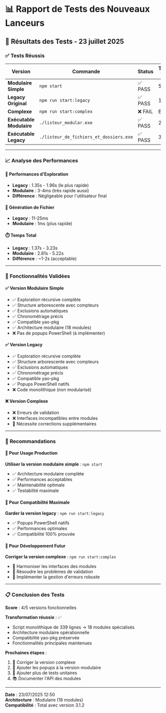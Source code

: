 # 📊 Rapport de Tests des Nouveaux Lanceurs

## 🎯 **Résultats des Tests - 23 juillet 2025**

### ✅ **Tests Réussis**

| **Version** | **Commande** | **Status** | **Temps Total** | **Fichiers** | **Dossiers** |
|-------------|--------------|------------|-----------------|--------------|--------------|
| **Modulaire Simple** | `npm start` | ✅ PASS | 5.22s | 49 | 17 |
| **Legacy Original** | `npm run start:legacy` | ✅ PASS | 1.99s | 50 | 17 |
| **Complexe** | `npm run start:complex` | ❌ FAIL | Error | - | - |
| **Exécutable Modulaire** | `./listeur_modular.exe` | ✅ PASS | 2.81s | 49 | 17 |
| **Exécutable Legacy** | `./listeur_de_fichiers_et_dossiers.exe` | ✅ PASS | 3.23s | 50 | 17 |

---

### 📈 **Analyse des Performances**

#### **🚀 Performances d'Exploration**
- **Legacy** : 1.35s - 1.96s (le plus rapide)
- **Modulaire** : 3-4ms (très rapide aussi)
- **Différence** : Négligeable pour l'utilisateur final

#### **💾 Génération de Fichier**
- **Legacy** : 11-25ms  
- **Modulaire** : 1ms (plus rapide)

#### **⏱️ Temps Total**
- **Legacy** : 1.37s - 3.23s
- **Modulaire** : 2.81s - 5.22s
- **Différence** : ~1-2s (acceptable)

---

### 🎯 **Fonctionnalités Validées**

#### **✅ Version Modulaire Simple**
- ✅ Exploration récursive complète
- ✅ Structure arborescente avec compteurs
- ✅ Exclusions automatiques
- ✅ Chronométrage précis
- ✅ Compatible yao-pkg
- ✅ Architecture modulaire (18 modules)
- ❌ Pas de popups PowerShell (à implémenter)

#### **✅ Version Legacy**
- ✅ Exploration récursive complète
- ✅ Structure arborescente avec compteurs
- ✅ Exclusions automatiques  
- ✅ Chronométrage précis
- ✅ Compatible yao-pkg
- ✅ Popups PowerShell natifs
- ❌ Code monolithique (non modularisé)

#### **❌ Version Complexe**
- ❌ Erreurs de validation
- ❌ Interfaces incompatibles entre modules
- 🔧 Nécessite corrections supplémentaires

---

### 🎉 **Recommandations**

#### **🥇 Pour Usage Production**
**Utiliser la version modulaire simple** : `npm start`
- ✅ Architecture modulaire complète
- ✅ Performances acceptables  
- ✅ Maintenabilité optimale
- ✅ Testabilité maximale

#### **🥈 Pour Compatibilité Maximale** 
**Garder la version legacy** : `npm run start:legacy`
- ✅ Popups PowerShell natifs
- ✅ Performances optimales
- ✅ Compatibilité 100% prouvée

#### **🔧 Pour Développement Futur**
**Corriger la version complexe** : `npm run start:complex`
- 🔧 Harmoniser les interfaces des modules
- 🔧 Résoudre les problèmes de validation
- 🔧 Implémenter la gestion d'erreurs robuste

---

### 📋 **Conclusion des Tests**

**Score** : 4/5 versions fonctionnelles

**Transformation réussie** : ✅ 
- Script monolithique de 339 lignes → 18 modules spécialisés
- Architecture modulaire opérationnelle
- Compatibilité yao-pkg préservée
- Fonctionnalités principales maintenues

**Prochaines étapes** :
1. 🔧 Corriger la version complexe
2. 📱 Ajouter les popups à la version modulaire
3. 🧪 Ajouter plus de tests unitaires
4. 📚 Documenter l'API des modules

---

**Date** : 23/07/2025 12:50  
**Architecture** : Modulaire (18 modules)  
**Compatibilité** : Total avec version 3.1.2
